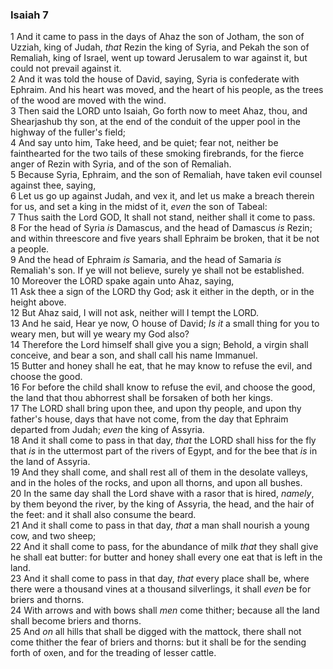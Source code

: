 ### Isaiah 7

1 And it came to pass in the days of Ahaz the son of Jotham, the son of Uzziah, king of Judah, *that* Rezin the king of Syria, and Pekah the son of Remaliah, king of Israel, went up toward Jerusalem to war against it, but could not prevail against it.  
2 And it was told the house of David, saying, Syria is confederate with Ephraim. And his heart was moved, and the heart of his people, as the trees of the wood are moved with the wind.  
3 Then said the LORD unto Isaiah, Go forth now to meet Ahaz, thou, and Shearjashub thy son, at the end of the conduit of the upper pool in the highway of the fuller's field;  
4 And say unto him, Take heed, and be quiet; fear not, neither be fainthearted for the two tails of these smoking firebrands, for the fierce anger of Rezin with Syria, and of the son of Remaliah.  
5 Because Syria, Ephraim, and the son of Remaliah, have taken evil counsel against thee, saying,  
6 Let us go up against Judah, and vex it, and let us make a breach therein for us, and set a king in the midst of it, *even* the son of Tabeal:  
7 Thus saith the Lord GOD, It shall not stand, neither shall it come to pass.  
8 For the head of Syria *is* Damascus, and the head of Damascus *is* Rezin; and within threescore and five years shall Ephraim be broken, that it be not a people.  
9 And the head of Ephraim *is* Samaria, and the head of Samaria *is* Remaliah's son. If ye will not believe, surely ye shall not be established.  
10 Moreover the LORD spake again unto Ahaz, saying,  
11 Ask thee a sign of the LORD thy God; ask it either in the depth, or in the height above.  
12 But Ahaz said, I will not ask, neither will I tempt the LORD.  
13 And he said, Hear ye now, O house of David; *Is it* a small thing for you to weary men, but will ye weary my God also?  
14 Therefore the Lord himself shall give you a sign; Behold, a virgin shall conceive, and bear a son, and shall call his name Immanuel.  
15 Butter and honey shall he eat, that he may know to refuse the evil, and choose the good.  
16 For before the child shall know to refuse the evil, and choose the good, the land that thou abhorrest shall be forsaken of both her kings.  
17 The LORD shall bring upon thee, and upon thy people, and upon thy father's house, days that have not come, from the day that Ephraim departed from Judah; *even* the king of Assyria.  
18 And it shall come to pass in that day, *that* the LORD shall hiss for the fly that *is* in the uttermost part of the rivers of Egypt, and for the bee that *is* in the land of Assyria.  
19 And they shall come, and shall rest all of them in the desolate valleys, and in the holes of the rocks, and upon all thorns, and upon all bushes.  
20 In the same day shall the Lord shave with a rasor that is hired, *namely*, by them beyond the river, by the king of Assyria, the head, and the hair of the feet: and it shall also consume the beard.  
21 And it shall come to pass in that day, *that* a man shall nourish a young cow, and two sheep;  
22 And it shall come to pass, for the abundance of milk *that* they shall give he shall eat butter: for butter and honey shall every one eat that is left in the land.  
23 And it shall come to pass in that day, *that* every place shall be, where there were a thousand vines at a thousand silverlings, it shall *even* be for briers and thorns.  
24 With arrows and with bows shall *men* come thither; because all the land shall become briers and thorns.  
25 And *on* all hills that shall be digged with the mattock, there shall not come thither the fear of briers and thorns: but it shall be for the sending forth of oxen, and for the treading of lesser cattle.  
